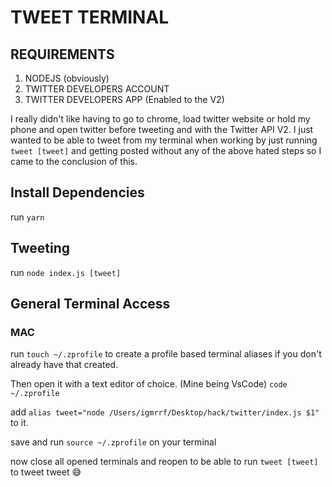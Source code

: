 # TWEET TERMINAL

## REQUIREMENTS

1. NODEJS (obviously)
2. TWITTER DEVELOPERS ACCOUNT
3. TWITTER DEVELOPERS APP (Enabled to the V2)

[tweet]: String

I really didn't like having to go to chrome, load twitter website or hold my phone and open twitter before tweeting and with the Twitter API V2. I just wanted to be able to tweet from my terminal when working by just running `tweet [tweet]` and getting posted without any of the above hated steps so I came to the conclusion of this.

## Install Dependencies

run `yarn`

## Tweeting

run `node index.js [tweet]`

## General Terminal Access

### MAC

run `touch ~/.zprofile` to create a profile based terminal aliases if you don't already have that created.

Then open it with a text editor of choice. (Mine being VsCode)
`code ~/.zprofile`

add `alias tweet="node /Users/igmrrf/Desktop/hack/twitter/index.js $1"` to it.

save and run `source ~/.zprofile` on your terminal

now close all opened terminals and reopen to be able to run `tweet [tweet]` to tweet tweet 😅
